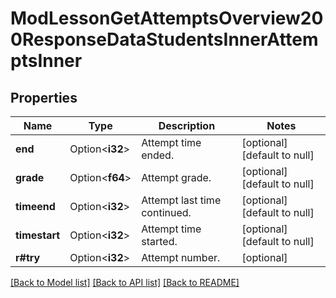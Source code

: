 # ModLessonGetAttemptsOverview200ResponseDataStudentsInnerAttemptsInner

## Properties

Name | Type | Description | Notes
------------ | ------------- | ------------- | -------------
**end** | Option<**i32**> | Attempt time ended. | [optional][default to null]
**grade** | Option<**f64**> | Attempt grade. | [optional][default to null]
**timeend** | Option<**i32**> | Attempt last time continued. | [optional][default to null]
**timestart** | Option<**i32**> | Attempt time started. | [optional][default to null]
**r#try** | Option<**i32**> | Attempt number. | [optional]

[[Back to Model list]](../README.md#documentation-for-models) [[Back to API list]](../README.md#documentation-for-api-endpoints) [[Back to README]](../README.md)


